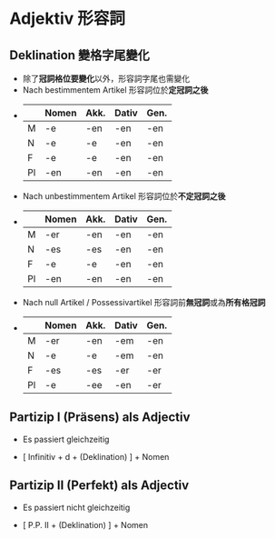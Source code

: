 # Adjektiv 形容詞

## Deklination 變格字尾變化

- 除了**冠詞格位要變化**以外，形容詞字尾也需變化
- Nach bestimmentem Artikel 形容詞位於**定冠詞之後**
- |     | Nomen | Akk. | Dativ | Gen. |
  | --- | ----- | ---- | ----- | ---- |
  | M   | -e    | -en  | -en   | -en  |
  | N   | -e    | -e   | -en   | -en  |
  | F   | -e    | -e   | -en   | -en  |
  | Pl  | -en   | -en  | -en   | -en  |
- Nach unbestimmentem Artikel 形容詞位於**不定冠詞之後**
- |     | Nomen | Akk. | Dativ | Gen. |
  | --- | ----- | ---- | ----- | ---- |
  | M   | -er   | -en  | -en   | -en  |
  | N   | -es   | -es  | -en   | -en  |
  | F   | -e    | -e   | -en   | -en  |
  | Pl  | -en   | -en  | -en   | -en  |
- Nach null Artikel / Possessivartikel 形容詞前**無冠詞**或為**所有格冠詞**
- |     | Nomen | Akk. | Dativ | Gen. |
  | --- | ----- | ---- | ----- | ---- |
  | M   | -er   | -en  | -em   | -en  |
  | N   | -e    | -e   | -em   | -en  |
  | F   | -es   | -es  | -er   | -er  |
  | Pl  | -e    | -ee  | -en   | -er  |

## Partizip I (Präsens) als Adjectiv

- Es passiert gleichzeitig

- [ Infinitiv + d + (Deklination) ] + Nomen

## Partizip II (Perfekt) als Adjectiv

- Es passiert nicht gleichzeitig

- [ P.P. II + (Deklination) ] + Nomen